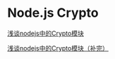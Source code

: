 Node.js Crypto
========

[浅谈nodejs中的Crypto模块](https://cnodejs.org/topic/504061d7fef591855112bab5)

[浅谈nodejs中的Crypto模块（补完）](https://cnodejs.org/topic/5043b97ffef591855138b4e0)